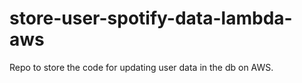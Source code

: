 # store-user-spotify-data-lambda-aws
Repo to store the code for updating user data in the db on AWS.
